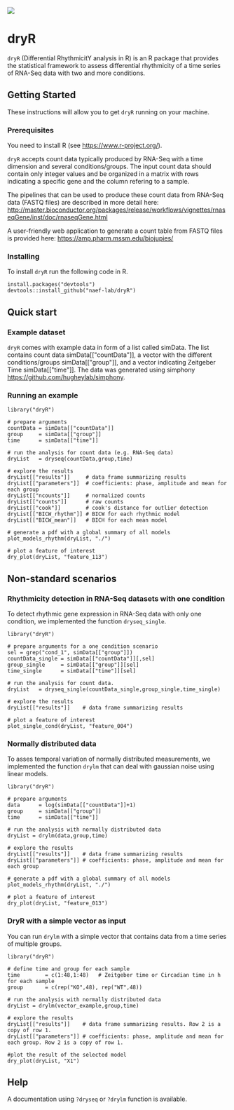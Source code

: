 
<!-- badges: start -->
[![](https://img.shields.io/badge/doi-10.1073/pnas.2015803118-green.svg)](https://doi.org/10.1073/pnas.2015803118)
<!-- badges: end -->
# dryR
`dryR` (Differential RhythmicitY analysis in R) is an R package that provides the statistical framework to assess differential rhythmicity of a time series of RNA-Seq data with two and more conditions.

## Getting Started

These instructions will allow you to get `dryR` running on your machine. 

### Prerequisites
You need to install R (see https://www.r-project.org/).

`dryR` accepts count data typically produced by RNA-Seq with a time dimension and several conditions/groups. The input count data should contain only integer values and be organized in a matrix with rows indicating a specific gene and the column refering to a sample. 

The pipelines that can be used to produce these count data from RNA-Seq data (FASTQ files) are described in more detail here:
http://master.bioconductor.org/packages/release/workflows/vignettes/rnaseqGene/inst/doc/rnaseqGene.html

A user-friendly web application to generate a count table from FASTQ files is provided here: https://amp.pharm.mssm.edu/biojupies/

### Installing

To install `dryR` run the following code in R.
```
install.packages("devtools")
devtools::install_github("naef-lab/dryR")
```
## Quick start
### Example dataset 
`dryR` comes with example data in form of a list called simData. The list contains count data simData[["countData"]], a vector with the different conditions/groups simData[["group"]], and a vector indicating Zeitgeber Time simData[["time"]]. The data was generated using simphony https://github.com/hugheylab/simphony.

### Running an example
```
library("dryR")

# prepare arguments
countData = simData[["countData"]]
group     = simData[["group"]]
time      = simData[["time"]]

# run the analysis for count data (e.g. RNA-Seq data)
dryList   = dryseq(countData,group,time)

# explore the results
dryList[["results"]]     # data frame summarizing results
dryList[["parameters"]]  # coefficients: phase, amplitude and mean for each group
dryList[["ncounts"]]     # normalized counts
dryList[["counts"]]      # raw counts
dryList[["cook"]]        # cook's distance for outlier detection
dryList[["BICW_rhythm"]] # BICW for each rhythmic model
dryList[["BICW_mean"]]   # BICH for each mean model

# generate a pdf with a global summary of all models
plot_models_rhythm(dryList, "./")

# plot a feature of interest
dry_plot(dryList, "feature_113")
```


## Non-standard scenarios

### Rhythmicity detection in RNA-Seq datasets with one condition
To detect rhythmic gene expression in RNA-Seq data with only one condition, we implemented the function `dryseq_single`. 

```
library("dryR")

# prepare arguments for a one condition scenario
sel = grep("cond_1", simData[["group"]])
countData_single = simData[["countData"]][,sel]
group_single     = simData[["group"]][sel]
time_single      = simData[["time"]][sel]

# run the analysis for count data.
dryList   = dryseq_single(countData_single,group_single,time_single)

# explore the results
dryList[["results"]]    # data frame summarizing results

# plot a feature of interest
plot_single_cond(dryList, "feature_004")
```

### Normally distributed data
To asses temporal variation of normally distributed measurements, we implemented the function `drylm` that can deal with gaussian noise using linear models. 

```
library("dryR")

# prepare arguments
data      = log(simData[["countData"]]+1)
group     = simData[["group"]]
time      = simData[["time"]]

# run the analysis with normally distributed data
dryList = drylm(data,group,time)

# explore the results
dryList[["results"]]    # data frame summarizing results
dryList[["parameters"]] # coefficients: phase, amplitude and mean for each group

# generate a pdf with a global summary of all models
plot_models_rhythm(dryList, "./")

# plot a feature of interest
dry_plot(dryList, "feature_013")
```

### DryR with a simple vector as input
You can run `drylm` with a simple vector that contains data from a time series of multiple groups. 

```
library("dryR")

# define time and group for each sample
time        = c(1:48,1:48)   # Zeitgeber time or Circadian time in h for each sample
group       = c(rep("KO",48), rep("WT",48))

# run the analysis with normally distributed data
dryList = drylm(vector_example,group,time)

# explore the results
dryList[["results"]]    # data frame summarizing results. Row 2 is a copy of row 1.
dryList[["parameters"]] # coefficients: phase, amplitude and mean for each group. Row 2 is a copy of row 1.

#plot the result of the selected model
dry_plot(dryList, "X1")
```

## Help
A documentation using `?dryseq` or `?drylm` function is available. 
